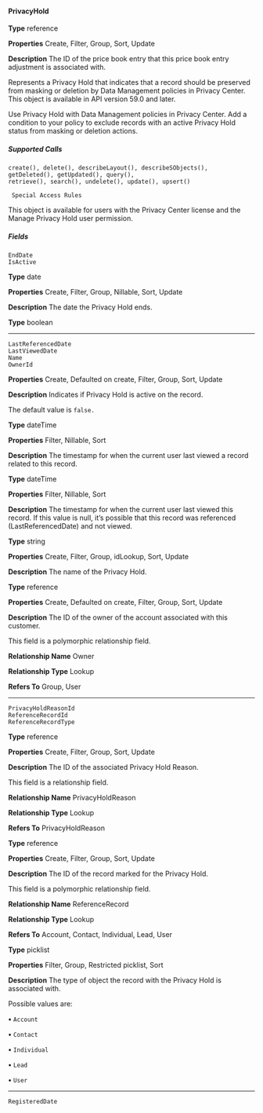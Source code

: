 #### PrivacyHold


**Type**
reference

**Properties**
Create, Filter, Group, Sort, Update

**Description**
The ID of the price book entry that this price book entry adjustment is associated with.


Represents a Privacy Hold that indicates that a record should be preserved from masking or deletion by Data Management policies in
Privacy Center. This object is available in API version 59.0 and later.

Use Privacy Hold with Data Management policies in Privacy Center. Add a condition to your policy to exclude records with an active
Privacy Hold status from masking or deletion actions.

##### Supported Calls
```
create(), delete(), describeLayout(), describeSObjects(), getDeleted(), getUpdated(), query(),
retrieve(), search(), undelete(), update(), upsert()

 Special Access Rules

```
This object is available for users with the Privacy Center license and the Manage Privacy Hold user permission.

##### Fields

```
EndDate
IsActive

```

**Type**
date

**Properties**
Create, Filter, Group, Nillable, Sort, Update

**Description**
The date the Privacy Hold ends.

**Type**
boolean


-----

```
LastReferencedDate
LastViewedDate
Name
OwnerId

```

**Properties**
Create, Defaulted on create, Filter, Group, Sort, Update

**Description**
Indicates if Privacy Hold is active on the record.

The default value is `false.`

**Type**
dateTime

**Properties**
Filter, Nillable, Sort

**Description**
The timestamp for when the current user last viewed a record related to this record.

**Type**
dateTime

**Properties**
Filter, Nillable, Sort

**Description**
The timestamp for when the current user last viewed this record. If this value is null, it’s
possible that this record was referenced (LastReferencedDate) and not viewed.

**Type**
string

**Properties**
Create, Filter, Group, idLookup, Sort, Update

**Description**
The name of the Privacy Hold.

**Type**
reference

**Properties**
Create, Defaulted on create, Filter, Group, Sort, Update

**Description**
The ID of the owner of the account associated with this customer.

This field is a polymorphic relationship field.

**Relationship Name**
Owner

**Relationship Type**
Lookup

**Refers To**
Group, User


-----

```
PrivacyHoldReasonId
ReferenceRecordId
ReferenceRecordType

```

**Type**
reference

**Properties**
Create, Filter, Group, Sort, Update

**Description**
The ID of the associated Privacy Hold Reason.

This field is a relationship field.

**Relationship Name**
PrivacyHoldReason

**Relationship Type**
Lookup

**Refers To**
PrivacyHoldReason

**Type**
reference

**Properties**
Create, Filter, Group, Sort, Update

**Description**
The ID of the record marked for the Privacy Hold.

This field is a polymorphic relationship field.

**Relationship Name**
ReferenceRecord

**Relationship Type**
Lookup

**Refers To**
Account, Contact, Individual, Lead, User

**Type**
picklist

**Properties**
Filter, Group, Restricted picklist, Sort

**Description**
The type of object the record with the Privacy Hold is associated with.

Possible values are:

**•** `Account`

**•** `Contact`

**•** `Individual`

**•** `Lead`

**•** `User`


-----

```
RegisteredDate
